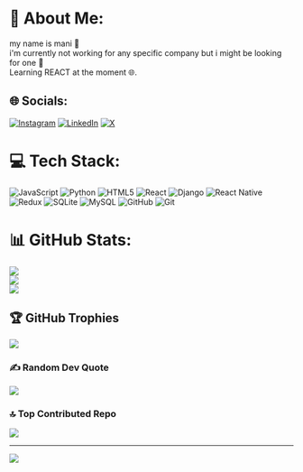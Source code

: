 # 💫 About Me:

my name is mani 🐉 <br>i'm currently not working for any specific company but i might be looking for one 🧐 <br>Learning REACT at the moment 🌐.

## 🌐 Socials:

[![Instagram](https://img.shields.io/badge/Instagram-%23E4405F.svg?logo=Instagram&logoColor=white)](https://instagram.com/@Mani.Rann) [![LinkedIn](https://img.shields.io/badge/LinkedIn-%230077B5.svg?logo=linkedin&logoColor=white)](https://linkedin.com/in/Mani_Ranjbaran) [![X](https://img.shields.io/badge/X-black.svg?logo=X&logoColor=white)](https://x.com/@MianR0)

# 💻 Tech Stack:

![JavaScript](https://img.shields.io/badge/javascript-%23323330.svg?style=for-the-badge&logo=javascript&logoColor=%23F7DF1E) ![Python](https://img.shields.io/badge/python-3670A0?style=for-the-badge&logo=python&logoColor=ffdd54) ![HTML5](https://img.shields.io/badge/html5-%23E34F26.svg?style=for-the-badge&logo=html5&logoColor=white) ![React](https://img.shields.io/badge/react-%2320232a.svg?style=for-the-badge&logo=react&logoColor=%2361DAFB) ![Django](https://img.shields.io/badge/django-%23092E20.svg?style=for-the-badge&logo=django&logoColor=white) ![React Native](https://img.shields.io/badge/react_native-%2320232a.svg?style=for-the-badge&logo=react&logoColor=%2361DAFB) ![Redux](https://img.shields.io/badge/redux-%23593d88.svg?style=for-the-badge&logo=redux&logoColor=white) ![SQLite](https://img.shields.io/badge/sqlite-%2307405e.svg?style=for-the-badge&logo=sqlite&logoColor=white) ![MySQL](https://img.shields.io/badge/mysql-4479A1.svg?style=for-the-badge&logo=mysql&logoColor=white) ![GitHub](https://img.shields.io/badge/github-%23121011.svg?style=for-the-badge&logo=github&logoColor=white) ![Git](https://img.shields.io/badge/git-%23F05033.svg?style=for-the-badge&logo=git&logoColor=white)

# 📊 GitHub Stats:

![](https://github-readme-stats.vercel.app/api?username=ManiRanjbaran&theme=dark&hide_border=false&include_all_commits=false&count_private=false)<br/>
![](https://github-readme-streak-stats.herokuapp.com/?user=ManiRanjbaran&theme=dark&hide_border=false)<br/>
![](https://github-readme-stats.vercel.app/api/top-langs/?username=ManiRanjbaran&theme=dark&hide_border=false&include_all_commits=false&count_private=false&layout=compact)

## 🏆 GitHub Trophies

![](https://github-profile-trophy.vercel.app/?username=ManiRanjbaran&theme=tokyonight&no-frame=false&no-bg=false&margin-w=4)

### ✍️ Random Dev Quote

![](https://quotes-github-readme.vercel.app/api?type=horizontal&theme=tokyonight)

### 🔝 Top Contributed Repo

![](https://github-contributor-stats.vercel.app/api?username=ManiRanjbaran&limit=5&theme=nightowl&combine_all_yearly_contributions=true)

---

[![](https://visitcount.itsvg.in/api?id=ManiRanjbaran&icon=0&color=0)](https://visitcount.itsvg.in)

<!-- Proudly created with GPRM ( https://gprm.itsvg.in ) -->
